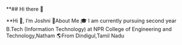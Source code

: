 **## Hi there 👋

<!--
**joshnij583224205022-create/joshnij583224205022-create** is a ✨ _special_ ✨ repository because its `README.md` (this file) appears on your GitHub profile.

Here are some ideas to get you started:

- 🔭 I’m currently working on ...
- 🌱 I’m currently learning ...
- 👯 I’m looking to collaborate on ...
- 🤔 I’m looking for help with ...
- 💬 Ask me about ...
- 📫 How to reach me: ...
- 😄 Pronouns: ...
- ⚡ Fun fact: ...
-->
**Hi 👋, I’m Joshni
🌈About Me
🎓 I am currently pursuing second year B.Tech (Information Technology) at NPR College of Engineering and Technology,Natham
🌎From Dindigul,Tamil Nadu
